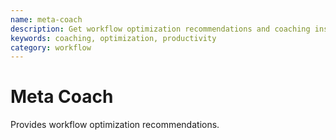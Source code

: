 ```yaml
---
name: meta-coach
description: Get workflow optimization recommendations and coaching insights.
keywords: coaching, optimization, productivity
category: workflow
---
```


# Meta Coach

Provides workflow optimization recommendations.
